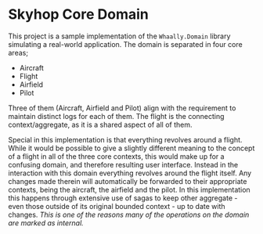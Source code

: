 # Skyhop Core Domain
This project is a sample implementation of the `Whaally.Domain` library simulating a real-world application. The domain is separated in four core areas;

- Aircraft
- Flight
- Airfield
- Pilot

Three of them (Aircraft, Airfield and Pilot) align with the requirement to maintain distinct logs for each of them. The flight is the connecting context/aggregate, as it is a shared aspect of all of them.

Special in this implementation is that everything revolves around a flight. While it would be possible to give a slightly different meaning to the concept of a flight in all of the three core contexts, this would make up for a confusing domain, and therefore resulting user interface. Instead in the interaction with this domain everything revolves around the flight itself. Any changes made therein will automatically be forwarded to their appropriate contexts, being the aircraft, the airfield and the pilot. In this implementation this happens through extensive use of sagas to keep other aggregate - even those outside of its original bounded context - up to date with changes. _This is one of the reasons many of the operations on the domain are marked as internal._
